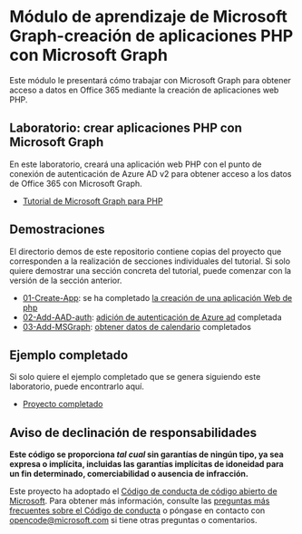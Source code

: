 # <a name="microsoft-graph-training-module---build-php-apps-with-microsoft-graph"></a>Módulo de aprendizaje de Microsoft Graph-creación de aplicaciones PHP con Microsoft Graph

Este módulo le presentará cómo trabajar con Microsoft Graph para obtener acceso a datos en Office 365 mediante la creación de aplicaciones web PHP.

## <a name="lab---build-php-apps-with-microsoft-graph"></a>Laboratorio: crear aplicaciones PHP con Microsoft Graph

En este laboratorio, creará una aplicación web PHP con el punto de conexión de autenticación de Azure AD v2 para obtener acceso a los datos de Office 365 con Microsoft Graph.

- [Tutorial de Microsoft Graph para PHP](https://docs.microsoft.com/graph/training/php-tutorial)

## <a name="demos"></a>Demostraciones

El [](./Demos) directorio demos de este repositorio contiene copias del proyecto que corresponden a la realización de secciones individuales del tutorial. Si solo quiere demostrar una sección concreta del tutorial, puede comenzar con la versión de la sección anterior.

- [01-Create-App](Demos/01-create-app): se ha completado [la creación de una aplicación Web de php](https://docs.microsoft.com/graph/training/php-tutorial?tutorial-step=1)
- [02-Add-AAD-auth](Demos/02-add-aad-auth): [adición de autenticación de Azure ad](https://docs.microsoft.com/graph/training/php-tutorial?tutorial-step=3) completada
- [03-Add-MSGraph](Demos/03-add-msgraph): [obtener datos de calendario](https://docs.microsoft.com/graph/training/php-tutorial?tutorial-step=4) completados

## <a name="completed-sample"></a>Ejemplo completado

Si solo quiere el ejemplo completado que se genera siguiendo este laboratorio, puede encontrarlo aquí.

- [Proyecto completado](Demos/03-add-msgraph)

## <a name="disclaimer"></a>Aviso de declinación de responsabilidades

**Este código se proporciona *tal cual* sin garantías de ningún tipo, ya sea expresa o implícita, incluidas las garantías implícitas de idoneidad para un fin determinado, comerciabilidad o ausencia de infracción.**

Este proyecto ha adoptado el [Código de conducta de código abierto de Microsoft](https://opensource.microsoft.com/codeofconduct/). Para obtener más información, consulte las [preguntas más frecuentes sobre el Código de conducta](https://opensource.microsoft.com/codeofconduct/faq/) o póngase en contacto con [opencode@microsoft.com](mailto:opencode@microsoft.com) si tiene otras preguntas o comentarios.